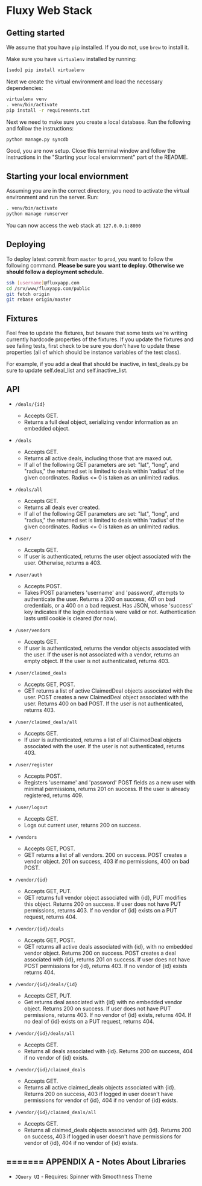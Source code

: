 Fluxy Web Stack
===============

Getting started
---------------
We assume that you have ```pip``` installed. If you do not, use ```brew``` to
install it.

Make sure you have ```virtualenv``` installed by running:
```sh
[sudo] pip install virtualenv
```

Next we create the virtual environment and load the necessary dependencies:
```sh
virtualenv venv
. venv/bin/activate
pip install -r requirements.txt
```

Next we need to make sure you create a local database. Run the following and
follow the instructions:
```sh
python manage.py syncdb
```

Good, you are now setup. Close this terminal window and follow the instructions
in the "Starting your local enviornment" part of the README.

Starting your local enviornment
-------------------------------
Assuming you are in the correct directory, you need to activate the virtual
environment and run the server. Run:
```sh
. venv/bin/activate
python manage runserver
```

You can now access the web stack at: ```127.0.0.1:8000```

Deploying
-----------
To deploy latest commit from ```master``` to ```prod```, you want to follow the following command.
**Please be sure you want to deploy. Otherwise we should follow a deployment schedule.**
```sh
ssh [username]@fluxyapp.com
cd /srv/www/fluxyapp.com/public
git fetch origin
git rebase origin/master
```

Fixtures
----------
Feel free to update the fixtures, but beware that some tests we're writing currently hardcode properties of the fixtures. If you update the fixtures and see failing tests, first check to be sure you don't have to update these properties (all of which should be instance variables of the test class).

For example, if you add a deal that should be inactive, in test_deals.py be sure to update self.deal_list and self.inactive_list.

API
-----------
* ``` /deals/{id} ```
  * Accepts GET.
  * Returns a full deal object, serializing vendor information as an embedded object.

* ``` /deals ```
  * Accepts GET.
  * Returns all active deals, including those that are maxed out.
  * If all of the following GET parameters are set: "lat", "long", and "radius," the returned set is limited to deals within 'radius' of the given coordinates. Radius <= 0 is taken as an unlimited radius.

* ``` /deals/all ```
  * Accepts GET.
  * Returns all deals ever created.
  * If all of the following GET parameters are set: "lat", "long", and "radius," the returned set is limited to deals within 'radius' of the given coordinates. Radius <= 0 is taken as an unlimited radius.

* ``` /user/ ```
  * Accepts GET.
  * If user is authenticated, returns the user object associated with the user. Otherwise, returns a 403.

* ``` /user/auth ```
  * Accepts POST.
  * Takes POST parameters 'username' and 'password', attempts to authenticate the user. Returns a 200 on success, 401 on bad credentials, or a 400 on a bad request. Has JSON, whose 'success' key indicates if the login credentials were valid or not. Authentication lasts until cookie is cleared (for now).

* ``` /user/vendors ```
  * Accepts GET.
  * If user is authenticated, returns the vendor objects associated with the user. If the user is not associated with a vendor, returns an empty object. If the user is not authenticated, returns 403.

* ``` /user/claimed_deals ```
  * Accepts GET, POST.
  * GET returns a list of active ClaimedDeal objects associated with the user. POST creates a new ClaimedDeal object associated with the user. Returns 400 on bad POST. If the user is not authenticated, returns 403.

* ``` /user/claimed_deals/all ```
  * Accepts GET.
  * If user is authenticated, returns a list of all ClaimedDeal objects associated with the user. If the user is not authenticated, returns 403.

* ``` /user/register ```
  * Accepts POST.
  * Registers 'username' and 'password' POST fields as a new user with minimal permissions, returns 201 on success. If the user is already registered, returns 409.

* ``` /user/logout ```
  * Accepts GET.
  * Logs out current user, returns 200 on success.

* ``` /vendors ```
  * Accepts GET, POST.
  * GET returns a list of all vendors. 200 on success. POST creates a vendor object. 201 on success, 403 if no permissions, 400 on bad POST.

* ``` /vendor/{id} ```
  * Accepts GET, PUT.
  * GET returns full vendor object associated with {id}, PUT modifies this object. Returns 200 on success. If user does not have PUT permissions, returns 403. If no vendor of {id} exists on a PUT request, returns 404.

* ``` /vendor/{id}/deals ```
  * Accepts GET, POST.
  * GET returns all active deals associated with {id}, with no embedded vendor object. Returns 200 on success. POST creates a deal associated with {id}, returns 201 on success. If user does not have POST permissions for {id}, returns 403. If no vendor of {id} exists returns 404.

* ``` /vendor/{id}/deals/{id} ```
  * Accepts GET, PUT.
  * Get returns deal associated with {id} with no embedded vendor object. Returns 200 on success. If user does not have PUT permissions, returns 403. If no vendor of {id} exists, returns 404. If no deal of {id} exists on a PUT request, returns 404.

* ``` /vendor/{id}/deals/all ```
  * Accepts GET.
  * Returns all deals associated with {id}. Returns 200 on success, 404 if no vendor of {id} exists.

* ``` /vendor/{id}/claimed_deals ```
  * Accepts GET.
  * Returns all active claimed_deals objects associated with {id}. Returns 200 on success, 403 if logged in user doesn't have permissions for vendor of {id}, 404 if no vendor of {id} exists.

* ``` /vendor/{id}/claimed_deals/all ```
  * Accepts GET.
  * Returns all claimed_deals objects associated with {id}. Returns 200 on success, 403 if logged in user doesn't have permissions for vendor of {id}, 404 if no vendor of {id} exists.

=======
APPENDIX A - Notes About Libraries
----------------------------------
* ```JQuery UI``` - Requires: Spinner with Smoothness Theme
